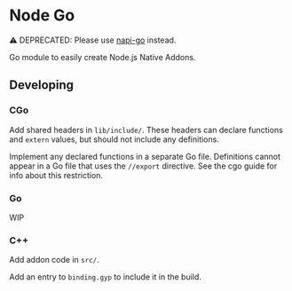 # Node Go

⚠️ DEPRECATED: Please use [napi-go](https://github.com/akshayganeshen/napi-go)
instead.

Go module to easily create Node.js Native Addons.

## Developing

### CGo

Add shared headers in `lib/include/`. These headers can declare functions and
`extern` values, but should not include any definitions.

Implement any declared functions in a separate Go file. Definitions cannot
appear in a Go file that uses the `//export` directive. See the cgo guide for
info about this restriction.

### Go

WIP

### C++

Add addon code in `src/`.

Add an entry to `binding.gyp` to include it in the build.
